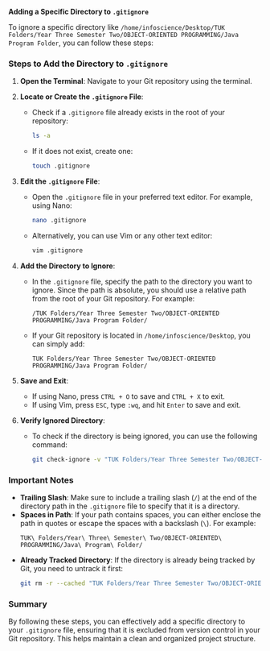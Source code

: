 **Adding a Specific Directory to `.gitignore`**

To ignore a specific directory like `/home/infoscience/Desktop/TUK Folders/Year Three Semester Two/OBJECT-ORIENTED PROGRAMMING/Java Program Folder`, you can follow these steps:

### Steps to Add the Directory to `.gitignore`

1. **Open the Terminal**: Navigate to your Git repository using the terminal.

2. **Locate or Create the `.gitignore` File**:
   - Check if a `.gitignore` file already exists in the root of your repository:
     ```bash
     ls -a
     ```
   - If it does not exist, create one:
     ```bash
     touch .gitignore
     ```

3. **Edit the `.gitignore` File**:
   - Open the `.gitignore` file in your preferred text editor. For example, using Nano:
     ```bash
     nano .gitignore
     ```
   - Alternatively, you can use Vim or any other text editor:
     ```bash
     vim .gitignore
     ```

4. **Add the Directory to Ignore**:
   - In the `.gitignore` file, specify the path to the directory you want to ignore. Since the path is absolute, you should use a relative path from the root of your Git repository. For example:
     ```
     /TUK Folders/Year Three Semester Two/OBJECT-ORIENTED PROGRAMMING/Java Program Folder/
     ```
   - If your Git repository is located in `/home/infoscience/Desktop`, you can simply add:
     ```
     TUK Folders/Year Three Semester Two/OBJECT-ORIENTED PROGRAMMING/Java Program Folder/
     ```

5. **Save and Exit**:
   - If using Nano, press `CTRL + O` to save and `CTRL + X` to exit.
   - If using Vim, press `ESC`, type `:wq`, and hit `Enter` to save and exit.

6. **Verify Ignored Directory**:
   - To check if the directory is being ignored, you can use the following command:
     ```bash
     git check-ignore -v "TUK Folders/Year Three Semester Two/OBJECT-ORIENTED PROGRAMMING/Java Program Folder/"
     ```

### Important Notes

- **Trailing Slash**: Make sure to include a trailing slash (`/`) at the end of the directory path in the `.gitignore` file to specify that it is a directory.
- **Spaces in Path**: If your path contains spaces, you can either enclose the path in quotes or escape the spaces with a backslash (`\`). For example:
  ```
  TUK\ Folders/Year\ Three\ Semester\ Two/OBJECT-ORIENTED\ PROGRAMMING/Java\ Program\ Folder/
  ```
- **Already Tracked Directory**: If the directory is already being tracked by Git, you need to untrack it first:
  ```bash
  git rm -r --cached "TUK Folders/Year Three Semester Two/OBJECT-ORIENTED PROGRAMMING/Java Program Folder/"
  ```

### Summary
By following these steps, you can effectively add a specific directory to your `.gitignore` file, ensuring that it is excluded from version control in your Git repository. This helps maintain a clean and organized project structure.